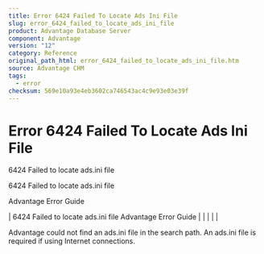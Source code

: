 ```yaml
---
title: Error 6424 Failed To Locate Ads Ini File
slug: error_6424_failed_to_locate_ads_ini_file
product: Advantage Database Server
component: Advantage
version: "12"
category: Reference
original_path_html: error_6424_failed_to_locate_ads_ini_file.htm
source: Advantage CHM
tags:
  - error
checksum: 569e10a93e4eb3602ca746543ac4c9e93e03e39f
---
```


# Error 6424 Failed To Locate Ads Ini File

6424 Failed to locate ads.ini file

6424 Failed to locate ads.ini file

Advantage Error Guide

| 6424 Failed to locate ads.ini file  Advantage Error Guide |  |  |  |  |

Advantage could not find an ads.ini file in the search path. An ads.ini file is required if using Internet connections.
